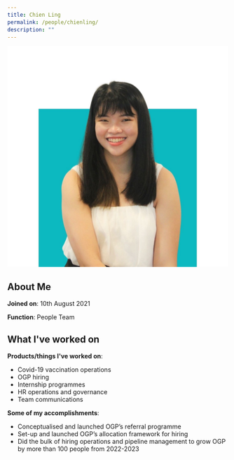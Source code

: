 ```yaml
---
title: Chien Ling
permalink: /people/chienling/
description: ""
---
```

![](/images/headshots/ChienLing2.jpg)

## About Me
**Joined on**: 10th August 2021

**Function**: People Team

## What I've worked on

**Products/things I've worked on**: 
* Covid-19 vaccination operations
* OGP hiring
* Internship programmes
* HR operations and governance
* Team communications

**Some of my accomplishments**:
*   Conceptualised and launched OGP’s referral programme
*   Set-up and launched OGP’s allocation framework for hiring
*   Did the bulk of hiring operations and pipeline management to grow OGP by more than 100 people from 2022-2023